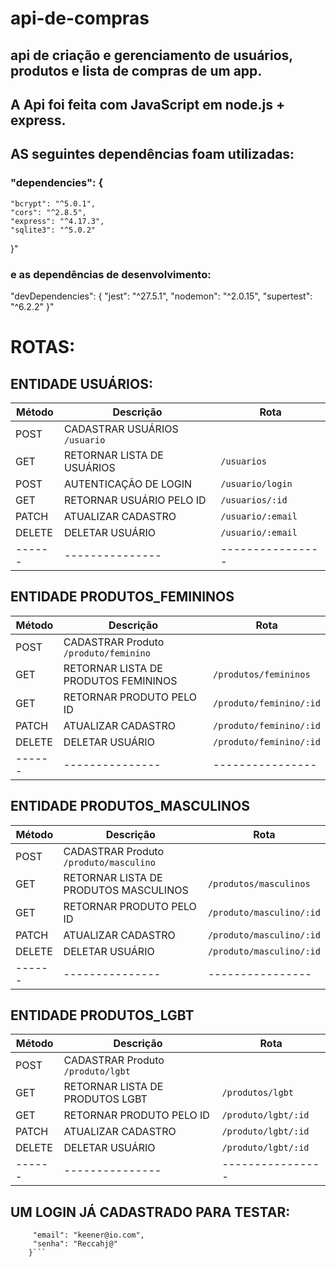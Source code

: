 # api-de-compras
## api de criação e gerenciamento de usuários, produtos e lista de compras de um app.

## A Api foi feita com JavaScript em node.js + express. 
## AS seguintes dependências foam utilizadas: 

### "dependencies": {
    "bcrypt": "^5.0.1",
    "cors": "^2.8.5",
    "express": "^4.17.3",
    "sqlite3": "^5.0.2"
  }"
  
 ### e as dependências de desenvolvimento:
  "devDependencies": {
    "jest": "^27.5.1",
    "nodemon": "^2.0.15",
    "supertest": "^6.2.2"
  }"

# ROTAS:

## ENTIDADE USUÁRIOS:
| Método | Descrição | Rota|
| ------ | ---- | -------- |
| POST | CADASTRAR USUÁRIOS `/usuario`|
| GET | RETORNAR LISTA DE USUÁRIOS | `/usuarios` |
| POST | AUTENTICAÇÃO DE LOGIN | `/usuario/login` |
| GET | RETORNAR USUÁRIO PELO ID | `/usuarios/:id` |
| PATCH | ATUALIZAR CADASTRO | `/usuario/:email` |
| DELETE | DELETAR USUÁRIO | `/usuario/:email` |
| ------ | --------------- | ---------------- |
 
 ## ENTIDADE PRODUTOS_FEMININOS
| Método | Descrição | Rota|
| ------ | ---- | -------- |
| POST | CADASTRAR Produto `/produto/feminino`|
| GET | RETORNAR LISTA DE PRODUTOS FEMININOS | `/produtos/femininos` |
| GET | RETORNAR PRODUTO PELO ID | `/produto/feminino/:id` |
| PATCH | ATUALIZAR CADASTRO | `/produto/feminino/:id` |
| DELETE | DELETAR USUÁRIO | `/produto/feminino/:id` |
| ------ | --------------- | ---------------- |

 ## ENTIDADE PRODUTOS_MASCULINOS
| Método | Descrição | Rota|
| ------ | ---- | -------- |
| POST | CADASTRAR Produto `/produto/masculino`|
| GET | RETORNAR LISTA DE PRODUTOS MASCULINOS | `/produtos/masculinos` |
| GET | RETORNAR PRODUTO PELO ID | `/produto/masculino/:id` |
| PATCH | ATUALIZAR CADASTRO | `/produto/masculino/:id` |
| DELETE | DELETAR USUÁRIO | `/produto/masculino/:id` |
| ------ | --------------- | ---------------- |
 
 ## ENTIDADE PRODUTOS_LGBT
| Método | Descrição | Rota|
| ------ | ---- | -------- |
| POST | CADASTRAR Produto `/produto/lgbt`|
| GET | RETORNAR LISTA DE PRODUTOS LGBT | `/produtos/lgbt` |
| GET | RETORNAR PRODUTO PELO ID | `/produto/lgbt/:id` |
| PATCH | ATUALIZAR CADASTRO | `/produto/lgbt/:id` |
| DELETE | DELETAR USUÁRIO | `/produto/lgbt/:id` |
| ------ | --------------- | ---------------- |
 ## UM LOGIN JÁ CADASTRADO PARA TESTAR:
 ```{
      "email": "keener@io.com",
      "senha": "Reccahj@"
     }```
